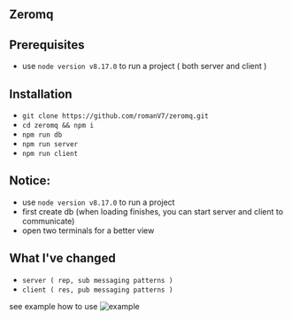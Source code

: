 ## Zeromq
## Prerequisites
- use `node version v8.17.0` to run a project ( both server and client )

## Installation
- `git clone https://github.com/romanV7/zeromq.git`
- `cd zeromq && npm i`
- `npm run db`
- `npm run server`
- `npm run client`

## Notice:
- use `node version v8.17.0` to run a project
- first create db (when loading finishes, you can start server and client to communicate)
- open two terminals for a better view

## What I've changed
- `server ( rep, sub messaging patterns )`
- `client ( res, pub messaging patterns )`

see example how to use
![example](https://user-images.githubusercontent.com/51646341/88290856-0e30e180-cd00-11ea-91de-973a4365b121.jpg)

